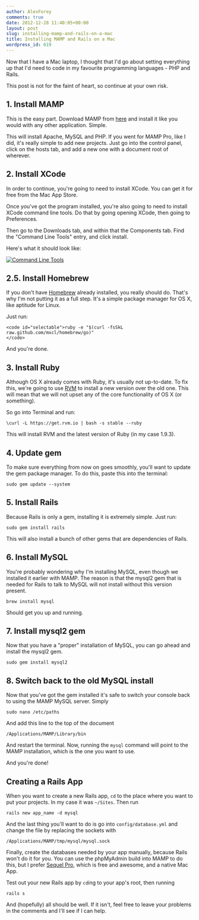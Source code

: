 ```yaml
---
author: AlexForey
comments: true
date: 2012-12-28 11:40:05+00:00
layout: post
slug: installing-mamp-and-rails-on-a-mac
title: Installing MAMP and Rails on a Mac
wordpress_id: 619
---
```


Now that I have a Mac laptop, I thought that I'd go about setting everything up that I'd need to code in my favourite programming languages - PHP and Rails.

This post is not for the faint of heart, so continue at your own risk.


## 1. Install MAMP


This is the easy part. Download MAMP from [here](http://www.mamp.info/en/downloads/index.html) and install it like you would with any other application. Simple.

This will install Apache, MySQL and PHP. If you went for MAMP Pro, like I did, it's really simple to add new projects. Just go into the control panel, click on the hosts tab, and add a new one with a document root of wherever.


## 2. Install XCode


In order to continue, you're going to need to install XCode. You can get it for free from the Mac App Store.

Once you've got the program installed, you're also going to need to install XCode command line tools. Do that by going opening XCode, then going to Preferences.

Then go to the Downloads tab, and within that the Components tab. Find the "Command Line Tools" entry, and click install.

Here's what it should look like:


[![Command Line Tools](http://newfangled.me/wp-content/uploads/2012/12/Screen-Shot-2012-12-28-at-00.27.32-300x220.png)](http://newfangled.me/wp-content/uploads/2012/12/Screen-Shot-2012-12-28-at-00.27.32.png)





## 2.5. Install Homebrew


If you don't have [Homebrew](http://mxcl.github.com/homebrew/) already installed, you really should do. That's why I'm not putting it as a full step. It's a simple package manager for OS X, like aptitude for Linux.

Just run:

    
    <code id="selectable">ruby -e "$(curl -fsSkL raw.github.com/mxcl/homebrew/go)"
    </code>


And you're done.


## 3. Install Ruby


Although OS X already comes with Ruby, it's usually not up-to-date. To fix this, we're going to use [RVM](https://rvm.io/) to install a new version over the old one. This will mean that we will not upset any of the core functionality of OS X (or something).

So go into Terminal and run:

    
    \curl -L https://get.rvm.io | bash -s stable --ruby


This will install RVM and the latest version of Ruby (in my case 1.9.3).


## 4. Update gem


To make sure everything from now on goes smoothly, you'll want to update the gem package manager. To do this, paste this into the terminal:

    
    sudo gem update --system




## 5. Install Rails


Because Rails is only a gem, installing it is extremely simple. Just run:

    
    sudo gem install rails


This will also install a bunch of other gems that are dependencies of Rails.


## 6. Install MySQL


You're probably wondering why I'm installing MySQL, even though we installed it earlier with MAMP. The reason is that the mysql2 gem that is needed for Rails to talk to MySQL will not install without this version present.

    
    brew install mysql


Should get you up and running.


## 7. Install mysql2 gem


Now that you have a "proper" installation of MySQL, you can go ahead and install the mysql2 gem.

    
    sudo gem install mysql2




## 8. Switch back to the old MySQL install


Now that you've got the gem installed it's safe to switch your console back to using the MAMP MySQL server. Simply

    
    sudo nano /etc/paths


And add this line to the top of the document

    
    /Applications/MAMP/Library/bin


And restart the terminal. Now, running the `mysql` command will point to the MAMP installation, which is the one you want to use.

And you're done!


## Creating a Rails App


When you want to create a new Rails app, `cd` to the place where you want to put your projects. In my case it was `~/Sites`. Then run

    
    rails new app_name -d mysql


And the last thing you'll want to do is go into `config/database.yml` and change the file by replacing the sockets with

    
    /Applications/MAMP/tmp/mysql/mysql.sock


Finally, create the databases needed by your app manually, because Rails won't do it for you. You can use the phpMyAdmin build into MAMP to do this, but I prefer [Sequel Pro](http://www.sequelpro.com/), which is free and awesome, and a native Mac App.

Test out your new Rails app by `cd`ing to your app's root, then running

    
    rails s


And (hopefully) all should be well. If it isn't, feel free to leave your problems in the comments and I'll see if I can help.
